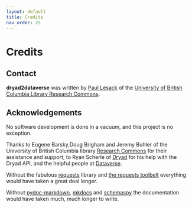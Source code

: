 ```yaml
---
layout: default
title: Credits
nav_order: 25
---
```

# Credits

## Contact

**dryad2dataverse** was written by [Paul Lesack](https://directory.library.ubc.ca/people/email/182) of the [University of British Columbia Library Research Commons](https://researchcommons.library.ubc.ca/).
	
## Acknowledgements

No software development is done in a vacuum, and this project is no exception.

Thanks to Eugene Barsky,Doug Brigham and Jeremy Buhler of the University of British Columbia library [Research Commons](https://researchcommons.library.ubc.ca) for their assistance and support, to Ryan Scherle of [Dryad](https://datadryad.org) for his help with the Dryad API, and the helpful people at [Dataverse](https://dataverse.org).

Without the fabulous [requests](https://requests.readthedocs.io/en/master/) library and [the requests toolbelt](https://toolbelt.readthedocs.io/en/latest/user.html) everything would have taken a great deal longer.

Without [pydoc-markdown](https://pydoc-markdown.readthedocs.io/en/latest/), [mkdocs](https://www.mkdocs.org) and [schemaspy](http://schemaspy.org/) the documentation would have taken much, much longer to write.
